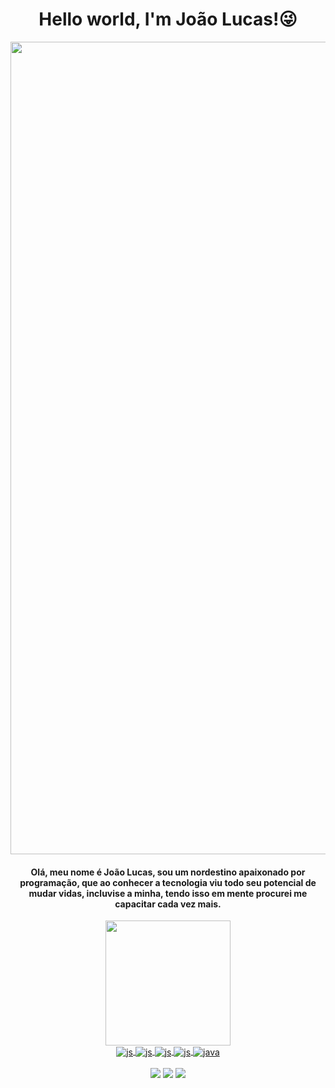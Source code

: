 <h1 align="center">Hello world, I'm João Lucas!😜</h1>
 <div whid align="center" >
    <img width="1300" src="https://media.discordapp.net/attachments/992082604792750240/1150436560081264680/Front-end_developer_1.png?width=1440&height=363"/>
 </div>

<div align="center">

#### Olá, meu nome é João Lucas, sou um nordestino apaixonado por programação, que ao conhecer a tecnologia viu todo seu potencial de mudar vidas, incluvise a minha, tendo isso em mente procurei me capacitar cada vez mais.

<div/>
    
<div>
  <a href="https://github.com/Joaolucas398">
  <img height="200em" src="https://github-readme-stats.vercel.app/api/top-langs/?username=Joaolucas398&layout=compact&langs_count=10&theme=dark"/>
  
</div>
      
<div align="center">    
 <img align="center" alt="js" src="https://img.shields.io/badge/-javascript-black?style=for-the-badge&logo=javascript" />
 <img align="center" alt="js" src="https://img.shields.io/badge/React-20232A?style=for-the-badge&logo=react&logoColor=61DAFB" />
 <img align="center" alt="js" src="https://img.shields.io/badge/-node.js-lightgray?style=for-the-badge&logo=node.js" />
 <img align="center" alt="js" src="https://img.shields.io/badge/-mongodb-grey?style=for-the-badge&logo=mongodb" />
 <img align="center" alt="java" src="https://img.shields.io/badge/java-black?style=for-the-badge&logo=java" />

    
</div><br>

<div align="center">
<a href="https://www.instagram.com/lucasbreckgm" target="_blank"><img src="https://img.shields.io/badge/-Instagram-%23E4405F?style=for-the-badge&logo=instagram&logoColor=white" target="_blank"></a>
<a href = "mailto:joaolucadesouzapaz1@gmail.com"><img src="https://img.shields.io/badge/-Gmail-%23333?style=for-the-badge&logo=gmail&logoColor=white" target="_blank"></a>
<a href="https://www.linkedin.com/in/jlsouzapaz/" target="_blank"><img src="https://img.shields.io/badge/-LinkedIn-%230077B5?style=for-the-badge&logo=linkedin&logoColor=white" target="_blank"></a> 
 
</div>
